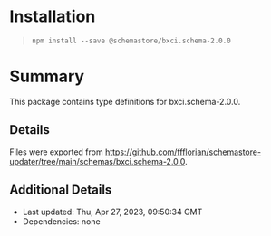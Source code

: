 # Installation
> `npm install --save @schemastore/bxci.schema-2.0.0`

# Summary
This package contains type definitions for bxci.schema-2.0.0.

## Details
Files were exported from https://github.com/ffflorian/schemastore-updater/tree/main/schemas/bxci.schema-2.0.0.

## Additional Details
* Last updated: Thu, Apr 27, 2023, 09:50:34 GMT
* Dependencies: none
